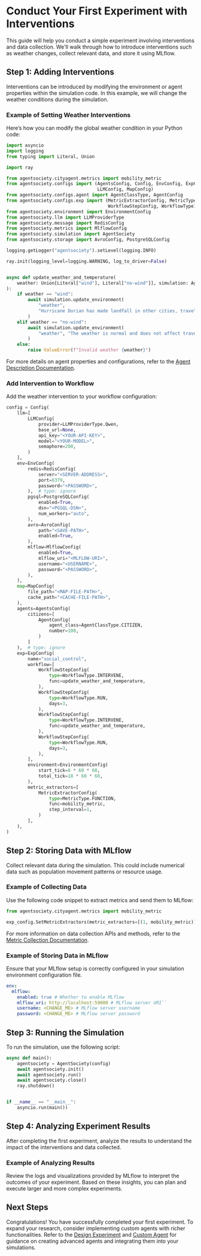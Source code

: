 # Conduct Your First Experiment with Interventions

This guide will help you conduct a simple experiment involving interventions and data collection. We'll walk through how to introduce interventions such as weather changes, collect relevant data, and store it using MLflow.

## Step 1: Adding Interventions

Interventions can be introduced by modifying the environment or agent properties within the simulation code. In this example, we will change the weather conditions during the simulation.

### Example of Setting Weather Interventions

Here’s how you can modify the global weather condition in your Python code:

```python
import asyncio
import logging
from typing import Literal, Union

import ray

from agentsociety.cityagent.metrics import mobility_metric
from agentsociety.configs import (AgentsConfig, Config, EnvConfig, ExpConfig,
                                  LLMConfig, MapConfig)
from agentsociety.configs.agent import AgentClassType, AgentConfig
from agentsociety.configs.exp import (MetricExtractorConfig, MetricType,
                                      WorkflowStepConfig, WorkflowType)
from agentsociety.environment import EnvironmentConfig
from agentsociety.llm import LLMProviderType
from agentsociety.message import RedisConfig
from agentsociety.metrics import MlflowConfig
from agentsociety.simulation import AgentSociety
from agentsociety.storage import AvroConfig, PostgreSQLConfig

logging.getLogger("agentsociety").setLevel(logging.INFO)

ray.init(logging_level=logging.WARNING, log_to_driver=False)


async def update_weather_and_temperature(
    weather: Union[Literal["wind"], Literal["no-wind"]], simulation: AgentSociety
):
    if weather == "wind":
        await simulation.update_environment(
            "weather",
            "Hurricane Dorian has made landfall in other cities, travel is slightly affected, and winds can be felt",
        )
    elif weather == "no-wind":
        await simulation.update_environment(
            "weather", "The weather is normal and does not affect travel"
        )
    else:
        raise ValueError(f"Invalid weather {weather}")
```

For more details on agent properties and configurations, refer to the [Agent Description Documentation](../04-custom-agents/01-concept.md).

### Add Intervention to Workflow

Add the weather intervention to your workflow configuration:

```python
config = Config(
    llm=[
        LLMConfig(
            provider=LLMProviderType.Qwen,
            base_url=None,
            api_key="<YOUR-API-KEY>",
            model="<YOUR-MODEL>",
            semaphore=200,
        )
    ],
    env=EnvConfig(
        redis=RedisConfig(
            server="<SERVER-ADDRESS>",
            port=6379,
            password="<PASSWORD>",
        ),  # type: ignore
        pgsql=PostgreSQLConfig(
            enabled=True,
            dsn="<PGSQL-DSN>",
            num_workers="auto",
        ),
        avro=AvroConfig(
            path="<SAVE-PATH>",
            enabled=True,
        ),
        mlflow=MlflowConfig(
            enabled=True,
            mlflow_uri="<MLFLOW-URI>",
            username="<USERNAME>",
            password="<PASSWORD>",
        ),
    ),
    map=MapConfig(
        file_path="<MAP-FILE-PATH>",
        cache_path="<CACHE-FILE-PATH>",
    ),
    agents=AgentsConfig(
        citizens=[
            AgentConfig(
                agent_class=AgentClassType.CITIZEN,
                number=100,
            )
        ]
    ),  # type: ignore
    exp=ExpConfig(
        name="social_control",
        workflow=[
            WorkflowStepConfig(
                type=WorkflowType.INTERVENE,
                func=update_weather_and_temperature,
            ),
            WorkflowStepConfig(
                type=WorkflowType.RUN,
                days=3,
            ),
            WorkflowStepConfig(
                type=WorkflowType.INTERVENE,
                func=update_weather_and_temperature,
            ),
            WorkflowStepConfig(
                type=WorkflowType.RUN,
                days=3,
            ),
        ],
        environment=EnvironmentConfig(
            start_tick=6 * 60 * 60,
            total_tick=18 * 60 * 60,
        ),
        metric_extractors=[
            MetricExtractorConfig(
                type=MetricType.FUNCTION,
                func=mobility_metric,
                step_interval=1,
            )
        ],
    ),
)

```

## Step 2: Storing Data with MLflow

Collect relevant data during the simulation. This could include numerical data such as population movement patterns or resource usage.

### Example of Collecting Data

Use the following code snippet to extract metrics and send them to MLflow:

```python
from agentsociety.cityagent.metrics import mobility_metric

exp_config.SetMetricExtractors(metric_extractors=[(1, mobility_metric)])
```

For more information on data collection APIs and methods, refer to the [Metric Collection Documentation](../03-experiment-design/02-metrics-collection.md).

### Example of Storing Data in MLflow

Ensure that your MLflow setup is correctly configured in your simulation environment configuration file. 

```yaml
env:
  mlflow:
    enabled: true # Whether to enable MLflow
    mlflow_uri: http://localhost:59000 # MLflow server URI``
    username: <CHANGE_ME> # MLflow server username
    password: <CHANGE_ME> # MLflow server password
```


## Step 3: Running the Simulation

To run the simulation, use the following script:

```python
async def main():
    agentsociety = AgentSociety(config)
    await agentsociety.init()
    await agentsociety.run()
    await agentsociety.close()
    ray.shutdown()


if __name__ == "__main__":
    asyncio.run(main())
```

## Step 4: Analyzing Experiment Results

After completing the first experiment, analyze the results to understand the impact of the interventions and data collected.

### Example of Analyzing Results

Review the logs and visualizations provided by MLflow to interpret the outcomes of your experiment. Based on these insights, you can plan and execute larger and more complex experiments.

## Next Steps

Congratulations! You have successfully completed your first experiment. To expand your research, consider implementing custom agents with richer functionalities. Refer to the [Design Experiment](../03-experiment-design/index.md) and [Custom Agent](../04-custom-agents/index.md) for guidance on creating advanced agents and integrating them into your simulations.

